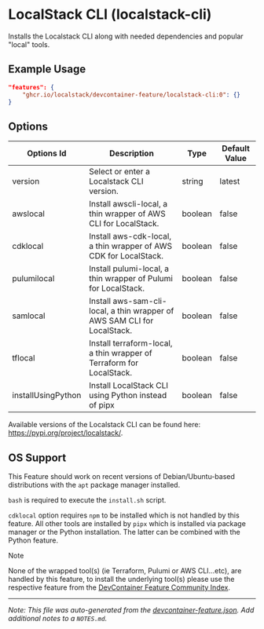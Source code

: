 
# LocalStack CLI (localstack-cli)

Installs the Localstack CLI along with needed dependencies and popular "local" tools.

## Example Usage

```json
"features": {
    "ghcr.io/localstack/devcontainer-feature/localstack-cli:0": {}
}
```

## Options

| Options Id | Description | Type | Default Value |
|-----|-----|-----|-----|
| version | Select or enter a Localstack CLI version. | string | latest |
| awslocal | Install awscli-local, a thin wrapper of AWS CLI for LocalStack. | boolean | false |
| cdklocal | Install aws-cdk-local, a thin wrapper of AWS CDK for LocalStack. | boolean | false |
| pulumilocal | Install pulumi-local, a thin wrapper of Pulumi for LocalStack. | boolean | false |
| samlocal | Install aws-sam-cli-local, a thin wrapper of AWS SAM CLI for LocalStack. | boolean | false |
| tflocal | Install terraform-local, a thin wrapper of Terraform for LocalStack. | boolean | false |
| installUsingPython | Install LocalStack CLI using Python instead of pipx | boolean | false |

Available versions of the Localstack CLI can be found here: https://pypi.org/project/localstack/.

## OS Support

This Feature should work on recent versions of Debian/Ubuntu-based distributions with the `apt` package manager installed.

`bash` is required to execute the `install.sh` script.

`cdklocal` option requires `npm` to be installed which is not handled by this feature.
All other tools are installed by `pipx` which is installed via package manager or the Python installation. The latter can be combined with the Python feature.

> [!NOTE]
> None of the wrapped tool(s) (ie Terraform, Pulumi or AWS CLI...etc), are handled by this feature, to install the underlying tool(s) please use the respective feature from the [DevContainer Feature Community Index](https://containers.dev/features).

---

_Note: This file was auto-generated from the [devcontainer-feature.json](https://github.com/localstack/devcontainer-feature/blob/main/src/localstack-cli/devcontainer-feature.json).  Add additional notes to a `NOTES.md`._
